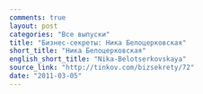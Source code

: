 ```yaml
---
comments: true
layout: post
categories: "Все выпуски"
title: "Бизнес-секреты: Ника Белоцерковская"
short_title: "Ника Белоцерковская"
english_short_title: "Nika-Belotserkovskaya"
source_link: "http://tinkov.com/bizsekrety/72"
date: "2011-03-05"
---
```

